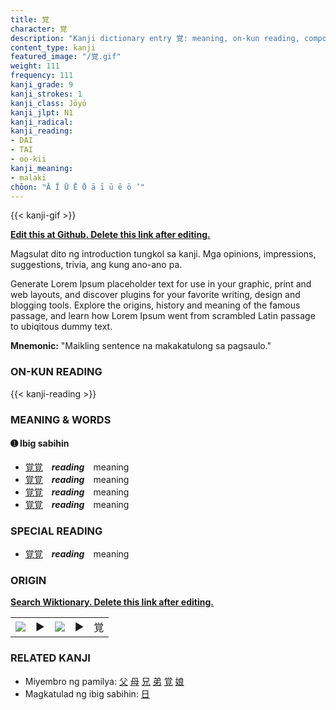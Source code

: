 ```yaml
---
title: 覚
character: 覚
description: "Kanji dictionary entry 覚: meaning, on-kun reading, compounds, origin, related kanji"
content_type: kanji
featured_image: "/覚.gif"
weight: 111
frequency: 111
kanji_grade: 9
kanji_strokes: 1
kanji_class: Jōyō
kanji_jlpt: N1
kanji_radical: 
kanji_reading: 
- DAI
- TAI
- oo-kii
kanji_meaning:
- malaki
chōon: "Ā Ī Ū Ē Ō ā ī ū ē ō ’"
---
```

[//]: # (Don't edit the line below. Kanji animated GIF code is automatically generated.)
{{< kanji-gif >}}

[//]: # (Edit below this line.)

**[Edit this at Github. Delete this link after editing.](https://github.com/tim0g/tim/tree/main/content/kanji/覚/index.md)**

Magsulat dito ng introduction tungkol sa kanji. Mga opinions, impressions, suggestions, trivia, ang kung ano-ano pa.

Generate Lorem Ipsum placeholder text for use in your graphic, print and web layouts, and discover plugins for your favorite writing, design and blogging tools. Explore the origins, history and meaning of the famous passage, and learn how Lorem Ipsum went from scrambled Latin passage to ubiqitous dummy text.
 
**Mnemonic:** "Maikling sentence na makakatulong sa pagsaulo."

### ON-KUN READING

[//]: # (Don't edit the line below. ON-KUN READING code is automatically generated.)
{{< kanji-reading >}}

### MEANING & WORDS

#### ➊ **Ibig sabihin**
  - [覚](../覚)[覚](../覚)　***reading***　meaning
  - [覚](../覚)[覚](../覚)　***reading***　meaning
  - [覚](../覚)[覚](../覚)　***reading***　meaning
  - [覚](../覚)[覚](../覚)　***reading***　meaning

### SPECIAL READING
  - [覚](../覚)[覚](../覚)　***reading***　meaning

### ORIGIN

**[Search Wiktionary. Delete this link after editing.](https://wiktionary.org/wiki/覚)**
<table class="kanji-table"><tr><td>
<img src="60px-覚-bronze.svg.png">
</td><td>▶</td><td>
<img src="60px-覚-oracle.svg.png">
</td><td>▶</td>
<td class="kanji-origin">覚</td>
</tr></table>

### RELATED KANJI
- Miyembro ng pamilya: [父](../父) [母](../母) [兄](../兄) [弟](../弟) [覚](../覚) [娘](../娘)
- Magkatulad ng ibig sabihin: [日](../日)
